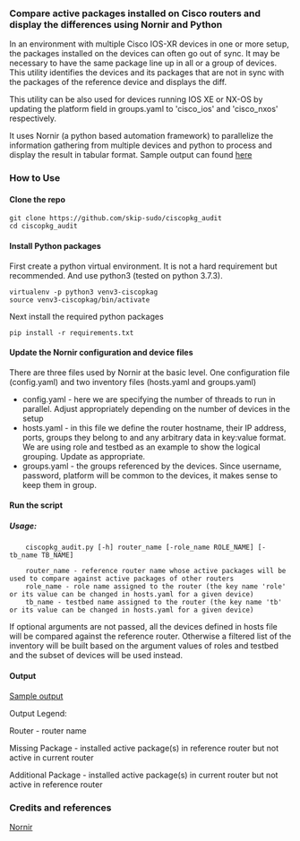 ### Compare active packages installed on Cisco routers and display the differences using Nornir and Python   

In an environment with multiple Cisco IOS-XR devices in one or more setup, the packages installed on the devices can often go out of sync. It may be necessary to have the same package line up in all or a group of devices. This utility identifies the devices and its packages that are not in sync with the packages of the reference device and displays the diff.

This utility can be also used for devices running IOS XE or NX-OS by updating the platform field in groups.yaml to 'cisco_ios' and 'cisco_nxos' respectively.    

It uses Nornir (a python based automation framework) to parallelize the information gathering from multiple devices and python to process and display the result in tabular format. Sample output can found [here](https://github.com/skip-sudo/ciscopkg_audit/blob/master/ciscopkg_audit_output.png) 

### How to Use 
#### Clone the repo 
```
git clone https://github.com/skip-sudo/ciscopkg_audit
cd ciscopkg_audit 
```

#### Install Python packages 
First create a python virtual environment. It is not a hard requirement but recommended. And use python3 (tested on python 3.7.3).
```
virtualenv -p python3 venv3-ciscopkag
source venv3-ciscopkag/bin/activate
```
Next install the required python packages 
```
pip install -r requirements.txt
```

#### Update the Nornir configuration and device files   
There are three files used by Nornir at the basic level. One configuration file (config.yaml) and two inventory files (hosts.yaml and groups.yaml)

* config.yaml - here we are specifying the number of threads to run in parallel. Adjust appropriately depending on the number of devices in the setup
* hosts.yaml - in this file we define the router hostname, their IP address, ports, groups they belong to and any arbitrary data in key:value format. We are using role and testbed as an example to show the logical grouping. Update as appropriate. 
* groups.yaml - the groups referenced by the devices. Since username, password, platform will be common to the devices, it makes sense to keep them in group. 

#### Run the script 
##### Usage: 
        ciscopkg_audit.py [-h] router_name [-role_name ROLE_NAME] [-tb_name TB_NAME]

        router_name - reference router name whose active packages will be used to compare against active packages of other routers 
        role_name - role name assigned to the router (the key name 'role' or its value can be changed in hosts.yaml for a given device)
        tb_name - testbed name assigned to the router (the key name 'tb' or its value can be changed in hosts.yaml for a given device)

If optional arguments are not passed, all the devices defined in hosts file will be compared against the reference router. Otherwise a filtered list of the inventory will be built based on the argument values of roles and testbed and the subset of devices will be used instead. 

#### Output

[Sample output](https://github.com/skip-sudo/ciscopkg_audit/blob/master/ciscopkg_audit_output.png)

Output Legend: 

Router - router name

Missing Package - installed active package(s) in reference router but not active in current router 

Additional Package - installed active package(s) in current router but not active in reference router

### Credits and references

[Nornir](https://nornir.readthedocs.io/en/stable/index.html)
